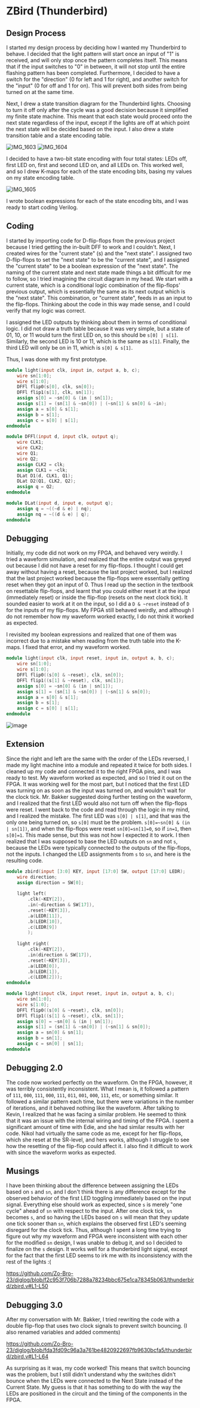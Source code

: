 # ZBird (Thunderbird)
## Design Process
I started my design process by deciding how I wanted my Thunderbird to behave. I decided that the light pattern will start once an input of "1" is received, and will only stop once the pattern completes itself. This means that if the input switches to "0" in between, it will not stop until the entire flashing pattern has been completed. Furthermore, I decided to have a switch for the "direction" (0 for left and 1 for right), and another switch for the "input" (0 for off and 1 for on). This will prevent both sides from being turned on at the same time.

Next, I drew a state transition diagram for the Thunderbird lights. Choosing to turn it off only after the cycle was a good decision because it simplified my finite state machine. This meant that each state would proceed onto the next state regardless of the input, except if the lights are off at which point the next state will be decided based on the input. I also drew a state transition table and a state encoding table.

![IMG_1603](https://github.com/user-attachments/assets/7f097b83-860a-4581-bd18-bab450b9f336)
![IMG_1604](https://github.com/user-attachments/assets/ba178896-8e6e-4915-a377-2c59ff2a1bd8)

I decided to have a two-bit state encoding with four total states: LEDs off, first LED on, first and second LED on, and all LEDs on. This worked well, and so I drew K-maps for each of the state encoding bits, basing my values on my state encoding table.

![IMG_1605](https://github.com/user-attachments/assets/8d26a890-0680-4263-9749-76b9acfaf180)

I wrote boolean expressions for each of the state encoding bits, and I was ready to start coding Verilog.

## Coding
I started by importing code for D-flip-flops from the previous project because I tried getting the in-built DFF to work and I couldn't. Next, I created wires for the "current state" (s) and the "next state". I assigned two D-flip-flops to set the "next state" to be the "current state", and I assigned the "current state" to be a boolean expression of the "next state". The naming of the current state and next state made things a bit difficult for me to follow, so I tried imagining the circuit diagram in my head. We start with a current state, which is a conditional logic combination of the flip-flops' previous output, which is essentially the same as its next output which is the "next state". This combination, or "current state", feeds in as an input to the flip-flops. Thinking about the code in this way made sense, and I could verify that my logic was correct.

I assigned the LED outputs by thinking about them in terms of conditional logic. I did not draw a truth table because it was very simple, but a state of 01, 10, or 11 would turn the first LED on, so this should be `s[0] | s[1]`. Similarly, the second LED is 10 or 11, which is the same as `s[1]`. Finally, the third LED will only be on in 11, which is `s[0] & s[1]`.

Thus, I was done with my first prototype.

```verilog
module light(input clk, input in, output a, b, c);
	wire sn[1:0];
	wire s[1:0];
	DFFl flip0(s[0], clk, sn[0]);
	DFFl flip1(s[1], clk, sn[1]);
	assign s[0] = ~sn[0] & (in | sn[1]);
	assign s[1] = (sn[1] & ~sn[0]) | (~sn[1] & sn[0] & ~in);
	assign a = s[0] & s[1];
	assign b = s[1];
	assign c = s[0] | s[1];
endmodule

module DFFl(input d, input clk, output q);
	wire CLK1;
	wire CLK2;
	wire Q1;
	wire Q2;
	assign CLK2 = clk;
	assign CLK1 = ~clk;
	DLat D1(d, CLK1, Q1);
	DLat D2(Q1, CLK2, Q2);
	assign q = Q2;
endmodule

module DLat(input d, input e, output q);
	assign q = ~((~d & e) | nq);
	assign nq = ~((d & e) | q);
endmodule
```

## Debugging
Initially, my code did not work on my FPGA, and behaved very weirdly. I tried a waveform simulation, and realized that the entire output was greyed out because I did not have a reset for my flip-flops. I thought I could get away without having a reset, because the last project worked, but I realized that the last project worked because the flip-flops were essentially getting reset when they got an input of 0. Thus I read up the section in the textbook on resettable flip-flops, and learnt that you could either reset it at the input (immediately reset) or inside the flip-flop (resets on the next clock tick). It sounded easier to work at it on the input, so I did a `D & ~reset` instead of `D` for the inputs of my flip-flops. My FPGA still behaved weirdly, and although I do not remember how my waveform worked exactly, I do not think it worked as expected.

I revisited my boolean expressions and realized that one of them was incorrect due to a mistake when reading from the truth table into the K-maps. I fixed that error, and my waveform worked.

```verilog
module light(input clk, input reset, input in, output a, b, c);
	wire sn[1:0];
	wire s[1:0];
	DFFl flip0((s[0] & ~reset), clk, sn[0]);
	DFFl flip1((s[1] & ~reset), clk, sn[1]);
	assign s[0] = ~sn[0] & (in | sn[1]);
	assign s[1] = (sn[1] & ~sn[0]) | (~sn[1] & sn[0]);
	assign a = s[0] & s[1];
	assign b = s[1];
	assign c = s[0] | s[1];
endmodule
```

![image](https://github.com/user-attachments/assets/c16725d1-19fc-44c8-bb0f-e25300cbd25c)


## Extension
Since the right and left are the same with the order of the LEDs reversed, I made my light machine into a module and repeated it twice for both sides. I cleaned up my code and connected it to the right FPGA pins, and I was ready to test. My waveform worked as expected, and so I tried it out on the FPGA. It was working well for the most part, but I noticed that the first LED was turning on as soon as the input was turned on, and wouldn't wait for the clock tick. Mr. Bakker suggested doing further testing on the waveform, and I realized that the first LED would also not turn off when the flip-flops were reset. I went back to the code and read through the logic in my mind, and I realized the mistake. The first LED was `s[0] | s[1]`, and that was the only one being turned on, so `s[0]` must be the problem. `s[0]=~sn[0] & (in | sn[1])`, and when the flip-flops were reset `sn[0]=sn[1]=0`, so if `in=1`, then `s[0]=1`. This made sense, but this was not how I expected it to work. I then realized that I was supposed to base the LED outputs on `sn` and not `s`, because the LEDs were typically connected to the outputs of the flip-flops, not the inputs. I changed the LED assignments from `s` to `sn`, and here is the resulting code.

```verilog
module zbird(input [3:0] KEY, input [17:0] SW, output [17:0] LEDR);
	wire direction;
	assign direction = SW[0];
	
	light left(
		.clk(~KEY[2]), 
		.in(~direction & SW[17]),
		.reset(~KEY[3]), 
		.a(LEDR[11]), 
		.b(LEDR[10]), 
		.c(LEDR[9])
		);
	
	light right(
		.clk(~KEY[2]), 
		.in(direction & SW[17]), 
		.reset(~KEY[3]), 
		.a(LEDR[0]), 
		.b(LEDR[1]), 
		.c(LEDR[2]));
endmodule

module light(input clk, input reset, input in, output a, b, c);
	wire sn[1:0];
	wire s[1:0];
	DFFl flip0((s[0] & ~reset), clk, sn[0]);
	DFFl flip1((s[1] & ~reset), clk, sn[1]);
	assign s[0] = ~sn[0] & (in | sn[1]);
	assign s[1] = (sn[1] & ~sn[0]) | (~sn[1] & sn[0]);
	assign a = sn[0] & sn[1];
	assign b = sn[1];
	assign c = sn[0] | sn[1];
endmodule
```

## Debugging 2.0
The code now worked perfectly on the waveform. On the FPGA, however, it was terribly consistently inconsistent. What I mean is, it followed a pattern of `111`, `000`, `111`, `000`, `111`, `011`, `001`, `000`, `111`, etc, or something similar. It followed a similar pattern each time, but there were variations in the number of iterations, and it behaved nothing like the waveform. After talking to Kevin, I realized that he was facing a similar problem. He seemed to think that it was an issue with the internal wiring and timing of the FPGA. I spent a significant amount of time with Edie, and she had similar results with her code. Nikol had virtually the same code as me, except for her flip-flops, which she reset at the SR-level, and hers works, although I struggle to see how the resetting of the flip-flop could affect it. I also find it difficult to work with since the waveform works as expected.

## Musings
I have been thinking about the difference between assigning the LEDs based on `s` and `sn`, and I don't think there is any difference except for the observed behavior of the first LED toggling immediately based on the input signal. Everything else should work as expected, since `s` is merely "one cycle" ahead of `sn` with respect to the input. After one clock tick, `sn` becomes `s`, and so having the LEDs based on `s` will mean that they update one tick sooner than `sn`, which explains the observed first LED's seeming disregard for the clock tick. Thus, although I spent a long time trying to figure out why my waveform and FPGA were inconsistent with each other for the modified `sn` design, I was unable to debug it, and so I decided to finalize on the `s` design. It works well for a thunderbird light signal, except for the fact that the first LED seems to irk me with its inconsistency with the rest of the lights :(

https://github.com/Zo-Bro-23/diglog/blob/f2c953f706b7288a78234bbc675e1ca78345b063/thunderbird/zbird.v#L1-L50

## Debugging 3.0
After my conversation with Mr. Bakker, I tried rewriting the code with a double flip-flop that uses two clock signals to prevent switch bouncing. (I also renamed variables and added comments)

https://github.com/Zo-Bro-23/diglog/blob/fda3fd09c96a3a761be4820922697fb9630bcfa5/thunderbird/zbird.v#L1-L64

As surprising as it was, my code worked! This means that switch bouncing was the problem, but I still didn't understand why the switches didn't bounce when the LEDs were connected to the Next State instead of the Current State. My guess is that it has something to do with the way the LEDs are positioned in the circuit and the timing of the components in the FPGA. 
